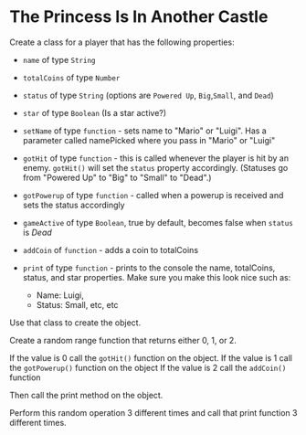 # The Princess Is In Another Castle

Create a class for a player that has the following properties:

* `name` of type `String`
* `totalCoins` of type `Number`
* `status` of type `String` (options are `Powered Up`, `Big`,`Small`, and `Dead`)
* `star` of type `Boolean` (Is a star active?)
* `setName` of type `function` - sets name to "Mario" or "Luigi". Has a parameter called namePicked where you pass in "Mario" or "Luigi"
* `gotHit` of type `function` - this is called whenever the player is hit by an enemy. `gotHit()` will set the `status` property accordingly. (Statuses go from "Powered Up" to "Big" to "Small" to "Dead".)
* `gotPowerup` of type `function` - called when a powerup is received and sets the status accordingly
* `gameActive` of type `Boolean`, true by default, becomes false when `status` is *Dead*

* `addCoin` of `function` - adds a coin to totalCoins

* `print` of type `function` - prints to the console the name, totalCoins, status, and star properties. Make sure you make this look nice such as:
    * Name: Luigi,
    * Status: Small, etc, etc

Use that class to create the object.

Create a random range function that returns either 0, 1, or 2.

If the value is 0 call the `gotHit()` function on the object. 
If the value is 1 call the `gotPowerup()` function on the object 
If the value is 2 call the `addCoin()` function

Then call the print method on the object.

Perform this random operation 3 different times and call that print function 3 different times.
